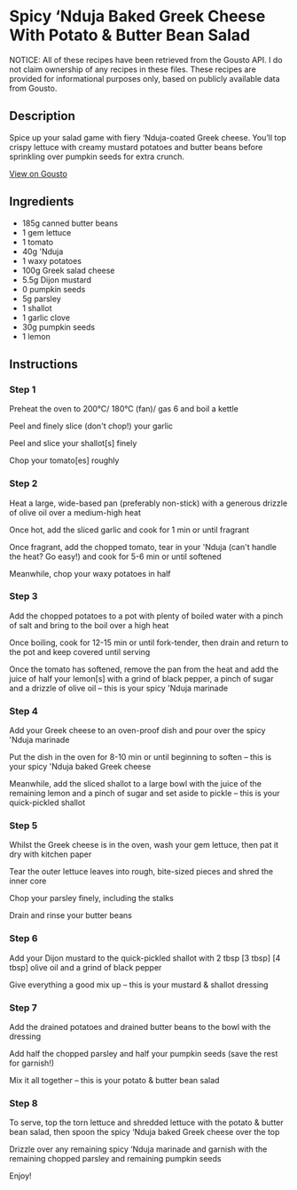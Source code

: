 # Spicy ‘Nduja Baked Greek Cheese With Potato & Butter Bean Salad

NOTICE: All of these recipes have been retrieved from the Gousto API. I do not claim ownership of any recipes in these files. These recipes are provided for informational purposes only, based on publicly available data from Gousto.

## Description

Spice up your salad game with fiery ‘Nduja-coated Greek cheese. You’ll top crispy lettuce with creamy mustard potatoes and butter beans before sprinkling over pumpkin seeds for extra crunch.

[View on Gousto](https://www.gousto.co.uk/recipes/cookbook/spicy-nduja-baked-greek-cheese-with-potato-butter-bean-salad)

## Ingredients

- 185g canned butter beans
- 1 gem lettuce
- 1 tomato
- 40g 'Nduja
- 1 waxy potatoes
- 100g Greek salad cheese
- 5.5g Dijon mustard
- 0 pumpkin seeds
- 5g parsley
- 1 shallot
- 1 garlic clove
- 30g pumpkin seeds
-  1 lemon

## Instructions


### Step 1

Preheat the oven to 200°C/ 180°C (fan)/ gas 6 and boil a kettle

Peel and finely slice (don't chop!) your garlic

Peel and slice your shallot[s] finely

Chop your tomato[es] roughly


### Step 2

Heat a large, wide-based pan (preferably non-stick) with a generous drizzle of olive oil over a medium-high heat

Once hot, add the sliced garlic and cook for 1 min or until fragrant

Once fragrant, add the chopped tomato, tear in your 'Nduja (can't handle the heat? Go easy!) and cook for 5-6 min or until softened

Meanwhile, chop your waxy potatoes in half


### Step 3

Add the chopped potatoes to a pot with plenty of boiled water with a pinch of salt and bring to the boil over a high heat

Once boiling, cook for 12-15 min or until fork-tender, then drain and return to the pot and keep covered until serving

Once the tomato has softened, remove the pan from the heat and add the juice of half your lemon[s] with a grind of black pepper, a pinch of sugar and a drizzle of olive oil – this is your spicy 'Nduja marinade


### Step 4

Add your Greek cheese to an oven-proof dish and pour over the spicy 'Nduja marinade

Put the dish in the oven for 8-10 min or until beginning to soften – this is your spicy 'Nduja baked Greek cheese

Meanwhile, add the sliced shallot to a large bowl with the juice of the remaining lemon and a pinch of sugar and set aside to pickle – this is your quick-pickled shallot


### Step 5

Whilst the Greek cheese is in the oven, wash your gem lettuce, then pat it dry with kitchen paper

Tear the outer lettuce leaves into rough, bite-sized pieces and shred the inner core

Chop your parsley finely, including the stalks

Drain and rinse your butter beans


### Step 6

Add your Dijon mustard to the quick-pickled shallot with 2 tbsp <span class="text-purple">[3 tbsp]</span> <span class="text-danger">[4 tbsp]</span> olive oil and a grind of black pepper

Give everything a good mix up – this is your mustard & shallot dressing


### Step 7

Add the drained potatoes and drained butter beans to the bowl with the dressing

Add half the chopped parsley and half your pumpkin seeds (save the rest for garnish!)

Mix it all together – this is your potato & butter bean salad

### Step 8

To serve, top the torn lettuce and shredded lettuce with the potato & butter bean salad, then spoon the spicy ‘Nduja baked Greek cheese over the top

Drizzle over any remaining spicy ‘Nduja marinade and garnish with the remaining chopped parsley and remaining pumpkin seeds

Enjoy!

